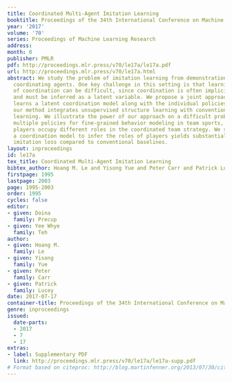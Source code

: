 ```yaml
---
title: Coordinated Multi-Agent Imitation Learning
booktitle: Proceedings of the 34th International Conference on Machine Learning
year: '2017'
volume: '70'
series: Proceedings of Machine Learning Research
address: 
month: 0
publisher: PMLR
pdf: http://proceedings.mlr.press/v70/le17a/le17a.pdf
url: http://proceedings.mlr.press/v70/le17a.html
abstract: We study the problem of imitation learning from demonstrations of multiple
  coordinating agents. One key challenge in this setting is that learning a good model
  of coordination can be difficult, since coordination is often implicit in the demonstrations
  and must be inferred as a latent variable. We propose a joint approach that simultaneously
  learns a latent coordination model along with the individual policies. In particular,
  our method integrates unsupervised structure learning with conventional imitation
  learning. We illustrate the power of our approach on a difficult problem of learning
  multiple policies for fine-grained behavior modeling in team sports, where different
  players occupy different roles in the coordinated team strategy. We show that having
  a coordination model to infer the roles of players yields substantially improved
  imitation loss compared to conventional baselines.
layout: inproceedings
id: le17a
tex_title: Coordinated Multi-Agent Imitation Learning
bibtex_author: Hoang M. Le and Yisong Yue and Peter Carr and Patrick Lucey
firstpage: 1995
lastpage: 2003
page: 1995-2003
order: 1995
cycles: false
editor:
- given: Doina
  family: Precup
- given: Yee Whye
  family: Teh
author:
- given: Hoang M.
  family: Le
- given: Yisong
  family: Yue
- given: Peter
  family: Carr
- given: Patrick
  family: Lucey
date: 2017-07-17
container-title: Proceedings of the 34th International Conference on Machine Learning
genre: inproceedings
issued:
  date-parts:
  - 2017
  - 7
  - 17
extras:
- label: Supplementary PDF
  link: http://proceedings.mlr.press/v70/le17a/le17a-supp.pdf
# Format based on citeproc: http://blog.martinfenner.org/2013/07/30/citeproc-yaml-for-bibliographies/
---
```

